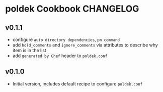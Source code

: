 # poldek Cookbook CHANGELOG

## v0.1.1

- configure `auto directory dependencies`, `pm command`
- add `hold_comments` and `ignore_comments` via attributes to describe why item is in the list
- add `generated by Chef` header to `poldek.conf`


## v0.1.0
- Initial version, includes default recipe to configure `poldek.conf`
